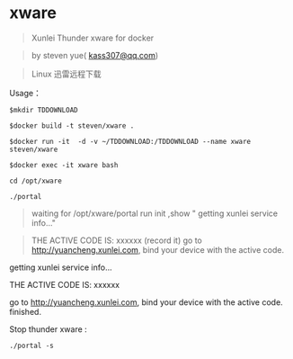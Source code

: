 # xware
>Xunlei Thunder xware for docker

>by steven yue( kass307@qq.com)

>Linux 迅雷远程下载

Usage：

`$mkdir TDDOWNLOAD` 

`$docker build -t steven/xware .` 

`$docker run -it  -d -v ~/TDDOWNLOAD:/TDDOWNLOAD --name xware steven/xware`  

`$docker exec -it xware bash`

`cd /opt/xware` 

`./portal` 

>waiting for /opt/xware/portal run init ,show " getting xunlei service info..." 

>THE ACTIVE CODE IS: xxxxxx (record it)
>go to http://yuancheng.xunlei.com, bind your device with the active code.





getting xunlei service info...

THE ACTIVE CODE IS: xxxxxx

go to http://yuancheng.xunlei.com, bind your device with the active code.
finished.



Stop thunder xware :

`./portal -s`


